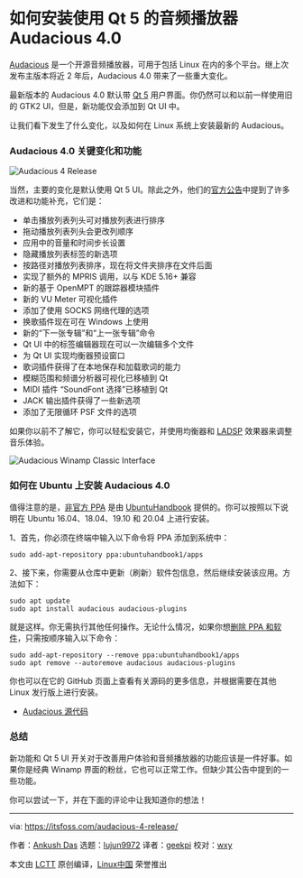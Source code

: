 [#]: collector: (lujun9972)
[#]: translator: (geekpi)
[#]: reviewer: (wxy)
[#]: publisher: (wxy)
[#]: url: (https://linux.cn/article-12250-1.html)
[#]: subject: (Audacious 4.0 Released With Qt 5: Here’s How to Install it on Ubuntu)
[#]: via: (https://itsfoss.com/audacious-4-release/)
[#]: author: (Ankush Das https://itsfoss.com/author/ankush/)

如何安装使用 Qt 5 的音频播放器 Audacious 4.0
======

[Audacious][1] 是一个开源音频播放器，可用于包括 Linux 在内的多个平台。继上次发布主版本将近 2 年后，Audacious 4.0 带来了一些重大变化。

最新版本的 Audacious 4.0 默认带 [Qt 5][2] 用户界面。你仍然可以和以前一样使用旧的 GTK2 UI，但是，新功能仅会添加到 Qt UI 中。

让我们看下发生了什么变化，以及如何在 Linux 系统上安装最新的 Audacious。

### Audacious 4.0 关键变化和功能

![Audacious 4 Release][3]

当然，主要的变化是默认使用 Qt 5 UI。除此之外，他们的[官方公告][4]中提到了许多改进和功能补充，它们是：

* 单击播放列表列头可对播放列表进行排序
* 拖动播放列表列头会更改列顺序
* 应用中的音量和时间步长设置
* 隐藏播放列表标签的新选项
* 按路径对播放列表排序，现在将文件夹排序在文件后面
* 实现了额外的 MPRIS 调用，以与 KDE 5.16+ 兼容
* 新的基于 OpenMPT 的跟踪器模块插件
* 新的 VU Meter 可视化插件
* 添加了使用 SOCKS 网络代理的选项
* 换歌插件现在可在 Windows 上使用
* 新的“下一张专辑”和“上一张专辑”命令
* Qt UI 中的标签编辑器现在可以一次编辑多个文件
* 为 Qt UI 实现均衡器预设窗口
* 歌词插件获得了在本地保存和加载歌词的能力
* 模糊范围和频谱分析器可视化已移植到 Qt
* MIDI 插件 “SoundFont 选择”已移植到 Qt
* JACK 输出插件获得了一些新选项
* 添加了无限循环 PSF 文件的选项

如果你以前不了解它，你可以轻松安装它，并使用均衡器和 [LADSP][5] 效果器来调整音乐体验。

![Audacious Winamp Classic Interface][6]

### 如何在 Ubuntu 上安装 Audacious 4.0

值得注意的是，[非官方 PPA][7] 是由 [UbuntuHandbook][8] 提供的。你可以按照以下说明在 Ubuntu 16.04、18.04、19.10 和 20.04 上进行安装。

1、首先，你必须在终端中输入以下命令将 PPA 添加到系统中：

```
sudo add-apt-repository ppa:ubuntuhandbook1/apps
```

2、接下来，你需要从仓库中更新（刷新）软件包信息，然后继续安装该应用。方法如下：

```
sudo apt update
sudo apt install audacious audacious-plugins
```

就是这样。你无需执行其他任何操作。无论什么情况，如果你想[删除 PPA 和软件][9]，只需按顺序输入以下命令：

```
sudo add-apt-repository --remove ppa:ubuntuhandbook1/apps
sudo apt remove --autoremove audacious audacious-plugins
```

你也可以在它的 GitHub 页面上查看有关源码的更多信息，并根据需要在其他 Linux 发行版上进行安装。

- [Audacious 源代码][10]

### 总结

新功能和 Qt 5 UI 开关对于改善用户体验和音频播放器的功能应该是一件好事。如果你是经典 Winamp 界面的粉丝，它也可以正常工作。但缺少其公告中提到的一些功能。

你可以尝试一下，并在下面的评论中让我知道你的想法！

--------------------------------------------------------------------------------

via: https://itsfoss.com/audacious-4-release/

作者：[Ankush Das][a]
选题：[lujun9972][b]
译者：[geekpi](https://github.com/geekpi)
校对：[wxy](https://github.com/wxy)

本文由 [LCTT](https://github.com/LCTT/TranslateProject) 原创编译，[Linux中国](https://linux.cn/) 荣誉推出

[a]: https://itsfoss.com/author/ankush/
[b]: https://github.com/lujun9972
[1]: https://audacious-media-player.org
[2]: https://doc.qt.io/qt-5/qt5-intro.html
[3]: https://i0.wp.com/itsfoss.com/wp-content/uploads/2020/03/audacious-4-release.jpg?ssl=1
[4]: https://audacious-media-player.org/news/45-audacious-4-0-released
[5]: https://www.ladspa.org/
[6]: https://i2.wp.com/itsfoss.com/wp-content/uploads/2020/03/audacious-winamp.jpg?ssl=1
[7]: https://itsfoss.com/ppa-guide/
[8]: http://ubuntuhandbook.org/index.php/2020/03/audacious-4-0-released-qt5-ui/
[9]: https://itsfoss.com/how-to-remove-or-delete-ppas-quick-tip/
[10]: https://github.com/audacious-media-player/audacious
